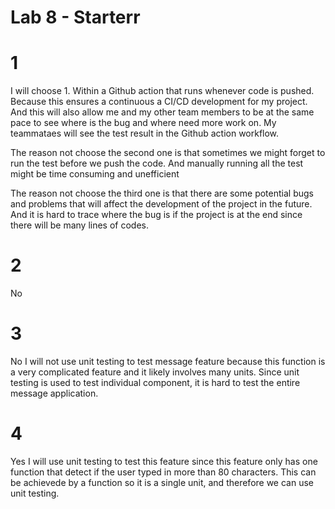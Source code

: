 # Lab 8 - Starterr


# 1
I will choose 1. Within a Github action that runs whenever code is pushed. Because this ensures a continuous a CI/CD development for my project.
And this will also allow me and my other team members to be at the same pace to see where is  the bug and where need more work on.
My teammataes will see the test result in the Github action workflow. 

The reason not choose the second one is that sometimes we might forget to run the test before we push the code.
And manually running all the test might be time consuming and unefficient

The reason not choose the third one is that there are some potential bugs and problems that will affect the development of the project in the future.
And it is hard to trace where the bug is if the project is at the end since there will be many lines of codes.

# 2
No

# 3
No I will not use unit testing to test message feature because this function is a very complicated feature and it likely involves many units. Since unit testing is used to test individual component, it is hard to test the entire message application. 

# 4
Yes I will use unit testing to test this feature since this feature only has one function that detect if the user typed in more than 80 characters. This can be achievede by a function so it is a single unit, and therefore we can use unit testing.
